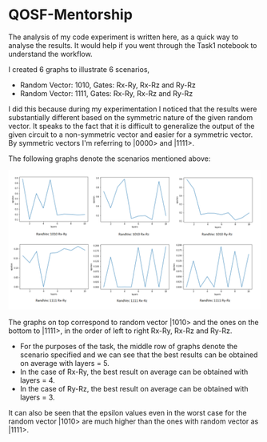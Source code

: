 # QOSF-Mentorship

The analysis of my code experiment is written here, as a quick way to analyse the results. It would help if you went through the Task1 notebook to understand the workflow. 

I created 6 graphs to illustrate 6 scenarios, 
* Random Vector: 1010, Gates: Rx-Ry, Rx-Rz and Ry-Rz
* Random Vector: 1111, Gates: Rx-Ry, Rx-Rz and Ry-Rz
                                             
I did this because during my experimentation I noticed that the results were substantially different based on the symmetric nature of the given random vector. 
It speaks to the fact that it is difficult to generalize the output of the given circuit to a non-symmetric vector and easier for a symmetric vector. By symmetric vectors I'm referring
to |0000> and |1111>. 

The following graphs denote the scenarios mentioned above:

![Graphs](https://github.com/atagade/QOSF-Mentorship/blob/master/Graphs.png)

The graphs on top correspond to random vector |1010> and the ones on the bottom to |1111>, in the order of left to right Rx-Ry, Rx-Rz and Ry-Rz.
* For the purposes of the task, the middle row of graphs denote the scenario specified and we can see that the best results can be obtained on average with layers = 5. 
* In the case of Rx-Ry, the best result on average can be obtained with layers = 4. 
* In the case of Ry-Rz, the best result on average can be obtained with layers = 3.

It can also be seen that the epsilon values even in the worst case for the random vector |1010> are much higher than the ones with random vector as |1111>.
 

